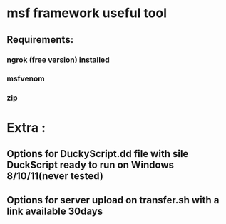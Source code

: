 # msf framework useful tool
## Requirements:
### ngrok (free version) installed 
### msfvenom 
### zip
# Extra :
## Options for DuckyScript.dd file with sile DuckScript ready to run on Windows 8/10/11(never tested) 
## Options for server upload on transfer.sh with a link available 30days
